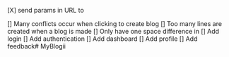 [X] send params in URL to

[] Many conflicts occur when clicking to create blog
[] Too many lines are created when a blog is made
[] Only have one space difference in
[] Add login
[] Add authentication
[] Add dashboard
[] Add profile
[] Add feedback# MyBlogii
